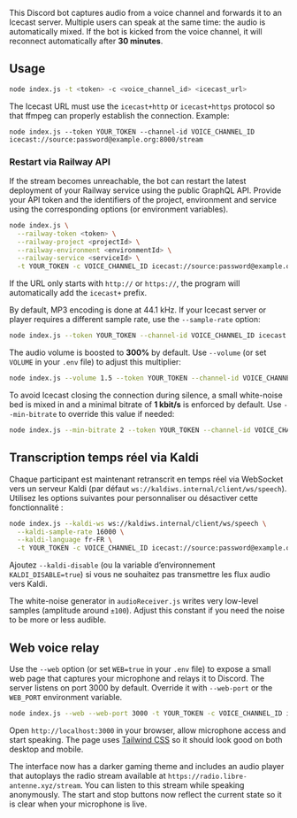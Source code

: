 
This Discord bot captures audio from a voice channel and forwards it to an Icecast server. Multiple users can speak at the same time: the audio is automatically mixed. If the bot is kicked from the voice channel, it will reconnect automatically after **30&nbsp;minutes**.

## Usage 

```bash
node index.js -t <token> -c <voice_channel_id> <icecast_url>
```

The Icecast URL must use the `icecast+http` or `icecast+https` protocol so that ffmpeg can properly establish the connection. Example:

```
node index.js --token YOUR_TOKEN --channel-id VOICE_CHANNEL_ID icecast://source:password@example.org:8000/stream
```

### Restart via Railway API

If the stream becomes unreachable, the bot can restart the latest deployment of your Railway service using the public GraphQL API. Provide your API token and the identifiers of the project, environment and service using the corresponding options (or environment variables).

```bash
node index.js \
  --railway-token <token> \
  --railway-project <projectId> \
  --railway-environment <environmentId> \
  --railway-service <serviceId> \
  -t YOUR_TOKEN -c VOICE_CHANNEL_ID icecast://source:password@example.org:8000/stream
```

If the URL only starts with `http://` or `https://`, the program will automatically add the `icecast+` prefix.

By default, MP3 encoding is done at 44.1 kHz. If your Icecast server or player requires a different sample rate, use the `--sample-rate` option:

```bash
node index.js --token YOUR_TOKEN --channel-id VOICE_CHANNEL_ID icecast://source:password@example.org:8000/stream
```

The audio volume is boosted to **300%** by default. Use `--volume` (or set
`VOLUME` in your `.env` file) to adjust this multiplier:

```bash
node index.js --volume 1.5 --token YOUR_TOKEN --channel-id VOICE_CHANNEL_ID icecast://source:password@example.org:8000/stream
```

To avoid Icecast closing the connection during silence, a small white-noise bed
is mixed in and a minimal bitrate of **1&nbsp;kbit/s** is enforced by default.
Use `--min-bitrate` to override this value if needed:

```bash
node index.js --min-bitrate 2 --token YOUR_TOKEN --channel-id VOICE_CHANNEL_ID icecast://source:password@example.org:8000/stream
```

## Transcription temps réel via Kaldi

Chaque participant est maintenant retranscrit en temps réel via WebSocket vers un
serveur Kaldi (par défaut `ws://kaldiws.internal/client/ws/speech`). Utilisez les
options suivantes pour personnaliser ou désactiver cette fonctionnalité :

```bash
node index.js --kaldi-ws ws://kaldiws.internal/client/ws/speech \
  --kaldi-sample-rate 16000 \
  --kaldi-language fr-FR \
  -t YOUR_TOKEN -c VOICE_CHANNEL_ID icecast://source:password@example.org:8000/stream
```

Ajoutez `--kaldi-disable` (ou la variable d’environnement `KALDI_DISABLE=true`)
si vous ne souhaitez pas transmettre les flux audio vers Kaldi.

The white-noise generator in `audioReceiver.js` writes very low-level samples
(amplitude around `±100`). Adjust this constant if you need the noise to be
more or less audible.

## Web voice relay

Use the `--web` option (or set `WEB=true` in your `.env` file) to expose a small web page that captures your microphone and relays it to Discord. The server listens on port 3000 by default. Override it with `--web-port` or the `WEB_PORT` environment variable.

```bash
node index.js --web --web-port 3000 -t YOUR_TOKEN -c VOICE_CHANNEL_ID icecast://source:password@example.org:8000/stream
```

Open `http://localhost:3000` in your browser, allow microphone access and start speaking. The page uses [Tailwind CSS](https://tailwindcss.com/) so it should look good on both desktop and mobile.

The interface now has a darker gaming theme and includes an audio player that autoplays the radio stream available at `https://radio.libre-antenne.xyz/stream`. You can listen to this stream while speaking anonymously.
The start and stop buttons now reflect the current state so it is clear when your microphone is live.

